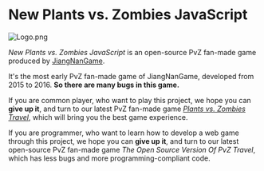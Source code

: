 # New Plants vs. Zombies JavaScript

![Logo.png](https://p3-juejin.byteimg.com/tos-cn-i-k3u1fbpfcp/c57c4bb8d56c4282894981a56ced6bca~tplv-k3u1fbpfcp-jj-mark:0:0:0:0:q75.image#?w=900&h=600&s=763723&e=png&b=e5d7bf)

*New Plants vs. Zombies JavaScript* is an open-source PvZ fan-made game produced by [JiangNanGame](http://www.jiangnangame.com).

It's the most early PvZ fan-made game of JiangNanGame, developed from 2015 to 2016. **So there are many bugs in this game.**

If you are common player, who want to play this project, we hope you can **give up it**, and turn to our latest PvZ fan-made game *[Plants vs. Zombies Travel](https://angel-shadow.itch.io/pvz-travel)*, which will bring you the best game experience.

If you are programmer, who want to learn how to develop a web game through this project, we hope you can **give up it**, and turn to our latest open-source PvZ fan-made game *The Open Source Version Of PvZ Travel*, which has less bugs and more programming-compliant code.
